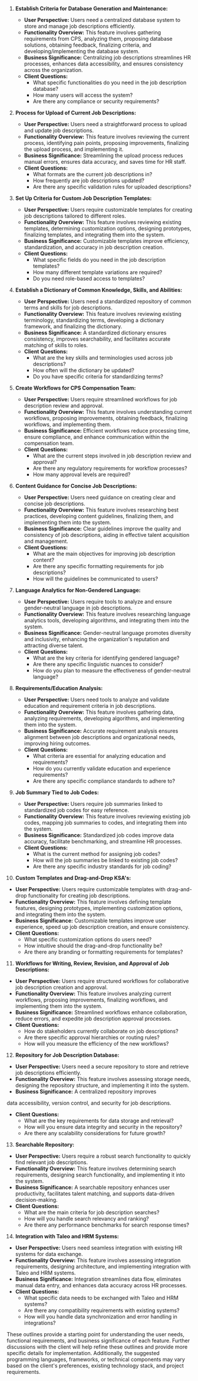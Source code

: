 1. **Establish Criteria for Database Generation and Maintenance:**
   - **User Perspective:** Users need a centralized database system to store and manage job descriptions efficiently.
   - **Functionality Overview:** This feature involves gathering requirements from CPS, analyzing them, proposing database solutions, obtaining feedback, finalizing criteria, and developing/implementing the database system.
   - **Business Significance:** Centralizing job descriptions streamlines HR processes, enhances data accessibility, and ensures consistency across the organization.
   - **Client Questions:**
     - What specific functionalities do you need in the job description database?
     - How many users will access the system?
     - Are there any compliance or security requirements?

2. **Process for Upload of Current Job Descriptions:**
   - **User Perspective:** Users need a straightforward process to upload and update job descriptions.
   - **Functionality Overview:** This feature involves reviewing the current process, identifying pain points, proposing improvements, finalizing the upload process, and implementing it.
   - **Business Significance:** Streamlining the upload process reduces manual errors, ensures data accuracy, and saves time for HR staff.
   - **Client Questions:**
     - What formats are the current job descriptions in?
     - How frequently are job descriptions updated?
     - Are there any specific validation rules for uploaded descriptions?

3. **Set Up Criteria for Custom Job Description Templates:**
   - **User Perspective:** Users require customizable templates for creating job descriptions tailored to different roles.
   - **Functionality Overview:** This feature involves reviewing existing templates, determining customization options, designing prototypes, finalizing templates, and integrating them into the system.
   - **Business Significance:** Customizable templates improve efficiency, standardization, and accuracy in job description creation.
   - **Client Questions:**
     - What specific fields do you need in the job description templates?
     - How many different template variations are required?
     - Do you need role-based access to templates?

4. **Establish a Dictionary of Common Knowledge, Skills, and Abilities:**
   - **User Perspective:** Users need a standardized repository of common terms and skills for job descriptions.
   - **Functionality Overview:** This feature involves reviewing existing terminology, standardizing terms, developing a dictionary framework, and finalizing the dictionary.
   - **Business Significance:** A standardized dictionary ensures consistency, improves searchability, and facilitates accurate matching of skills to roles.
   - **Client Questions:**
     - What are the key skills and terminologies used across job descriptions?
     - How often will the dictionary be updated?
     - Do you have specific criteria for standardizing terms?

5. **Create Workflows for CPS Compensation Team:**
   - **User Perspective:** Users require streamlined workflows for job description review and approval.
   - **Functionality Overview:** This feature involves understanding current workflows, proposing improvements, obtaining feedback, finalizing workflows, and implementing them.
   - **Business Significance:** Efficient workflows reduce processing time, ensure compliance, and enhance communication within the compensation team.
   - **Client Questions:**
     - What are the current steps involved in job description review and approval?
     - Are there any regulatory requirements for workflow processes?
     - How many approval levels are required?

6. **Content Guidance for Concise Job Descriptions:**
   - **User Perspective:** Users need guidance on creating clear and concise job descriptions.
   - **Functionality Overview:** This feature involves researching best practices, developing content guidelines, finalizing them, and implementing them into the system.
   - **Business Significance:** Clear guidelines improve the quality and consistency of job descriptions, aiding in effective talent acquisition and management.
   - **Client Questions:**
     - What are the main objectives for improving job description content?
     - Are there any specific formatting requirements for job descriptions?
     - How will the guidelines be communicated to users?

7. **Language Analytics for Non-Gendered Language:**
   - **User Perspective:** Users require tools to analyze and ensure gender-neutral language in job descriptions.
   - **Functionality Overview:** This feature involves researching language analytics tools, developing algorithms, and integrating them into the system.
   - **Business Significance:** Gender-neutral language promotes diversity and inclusivity, enhancing the organization's reputation and attracting diverse talent.
   - **Client Questions:**
     - What are the key criteria for identifying gendered language?
     - Are there any specific linguistic nuances to consider?
     - How do you plan to measure the effectiveness of gender-neutral language?

8. **Requirements/Education Analysis:**
   - **User Perspective:** Users need tools to analyze and validate education and requirement criteria in job descriptions.
   - **Functionality Overview:** This feature involves gathering data, analyzing requirements, developing algorithms, and implementing them into the system.
   - **Business Significance:** Accurate requirement analysis ensures alignment between job descriptions and organizational needs, improving hiring outcomes.
   - **Client Questions:**
     - What criteria are essential for analyzing education and requirements?
     - How do you currently validate education and experience requirements?
     - Are there any specific compliance standards to adhere to?

9. **Job Summary Tied to Job Codes:**
   - **User Perspective:** Users require job summaries linked to standardized job codes for easy reference.
   - **Functionality Overview:** This feature involves reviewing existing job codes, mapping job summaries to codes, and integrating them into the system.
   - **Business Significance:** Standardized job codes improve data accuracy, facilitate benchmarking, and streamline HR processes.
   - **Client Questions:**
     - What is the current method for assigning job codes?
     - How will the job summaries be linked to existing job codes?
     - Are there any specific industry standards for job coding?

10. **Custom Templates and Drag-and-Drop KSA's:**
   - **User Perspective:** Users require customizable templates with drag-and-drop functionality for creating job descriptions.
   - **Functionality Overview:** This feature involves defining template features, designing prototypes, implementing customization options, and integrating them into the system.
   - **Business Significance:** Customizable templates improve user experience, speed up job description creation, and ensure consistency.
   - **Client Questions:**
     - What specific customization options do users need?
     - How intuitive should the drag-and-drop functionality be?
     - Are there any branding or formatting requirements for templates?

11. **Workflows for Writing, Review, Revision, and Approval of Job Descriptions:**
   - **User Perspective:** Users require structured workflows for collaborative job description creation and approval.
   - **Functionality Overview:** This feature involves analyzing current workflows, proposing improvements, finalizing workflows, and implementing them into the system.
   - **Business Significance:** Streamlined workflows enhance collaboration, reduce errors, and expedite job description approval processes.
   - **Client Questions:**
     - How do stakeholders currently collaborate on job descriptions?
     - Are there specific approval hierarchies or routing rules?
     - How will you measure the efficiency of the new workflows?

12. **Repository for Job Description Database:**
   - **User Perspective:** Users need a secure repository to store and retrieve job descriptions efficiently.
   - **Functionality Overview:** This feature involves assessing storage needs, designing the repository structure, and implementing it into the system.
   - **Business Significance:** A centralized repository improves

 data accessibility, version control, and security for job descriptions.
   - **Client Questions:**
     - What are the key requirements for data storage and retrieval?
     - How will you ensure data integrity and security in the repository?
     - Are there any scalability considerations for future growth?

13. **Searchable Repository:**
   - **User Perspective:** Users require a robust search functionality to quickly find relevant job descriptions.
   - **Functionality Overview:** This feature involves determining search requirements, designing search functionality, and implementing it into the system.
   - **Business Significance:** A searchable repository enhances user productivity, facilitates talent matching, and supports data-driven decision-making.
   - **Client Questions:**
     - What are the main criteria for job description searches?
     - How will you handle search relevancy and ranking?
     - Are there any performance benchmarks for search response times?

14. **Integration with Taleo and HRM Systems:**
   - **User Perspective:** Users need seamless integration with existing HR systems for data exchange.
   - **Functionality Overview:** This feature involves assessing integration requirements, designing architecture, and implementing integration with Taleo and HRM systems.
   - **Business Significance:** Integration streamlines data flow, eliminates manual data entry, and enhances data accuracy across HR processes.
   - **Client Questions:**
     - What specific data needs to be exchanged with Taleo and HRM systems?
     - Are there any compatibility requirements with existing systems?
     - How will you handle data synchronization and error handling in integrations?

These outlines provide a starting point for understanding the user needs, functional requirements, and business significance of each feature. Further discussions with the client will help refine these outlines and provide more specific details for implementation. Additionally, the suggested programming languages, frameworks, or technical components may vary based on the client's preferences, existing technology stack, and project requirements.

